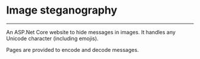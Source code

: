 <h1>Image steganography</h1>
<hr>
<p>An ASP.Net Core website to hide messages in images.
It handles any Unicode character (including emojis).</p>
<p>Pages are provided to encode and decode messages.</p>
